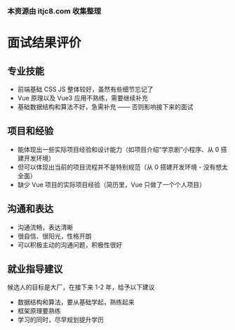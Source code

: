 ### 本资源由 itjc8.com 收集整理
# 面试结果评价

## 专业技能

- 前端基础 CSS JS 整体较好，虽然有些细节忘记了
- Vue 原理以及 Vue3 应用不熟练，需要继续补充
- 基础数据结构和算法不好，急需补充 —— 否则影响接下来的面试

## 项目和经验

- 能体现出一些实际项目经验和设计能力（如项目介绍“学京剧”小程序、从 0 搭建开发环境）
- 但可以体现出当前的项目流程并不是特别规范（从 0 搭建开发环境 - 没有想太全面）
- 缺少 Vue 项目的实际项目经验（简历里，Vue 只做了一个个人项目）

## 沟通和表达

- 沟通流畅，表达清晰
- 很自信、很阳光，性格开朗
- 可以积极主动的沟通问题，积极性很好

## 就业指导建议

候选人的目标是大厂，在接下来 1-2 年，给予以下建议
- 数据结构和算法，要从基础学起，熟练起来
- 框架原理要熟练
- 学习的同时，尽早规划提升学历
